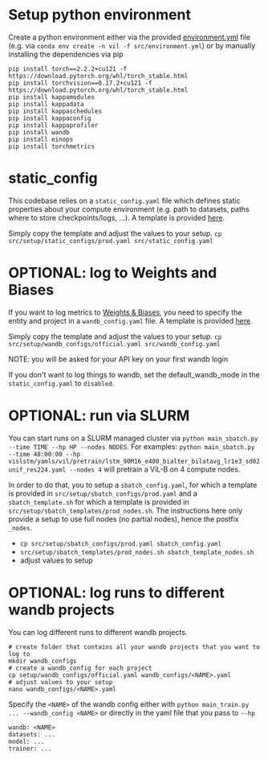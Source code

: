 # Setup python environment

Create a python environment either via the provided 
[environment.yml](https://github.com/NX-AI/vision-lstm/tree/main/src/environment.yml) file 
(e.g. via `conda env create -n vil -f src/environment.yml`) 
or by manually installing the dependencies via pip  

```
pip install torch==2.2.2+cu121 -f https://download.pytorch.org/whl/torch_stable.html
pip install torchvision==0.17.2+cu121 -f https://download.pytorch.org/whl/torch_stable.html
pip install kappamodules
pip install kappadata
pip install kappaschedules
pip install kappaconfig
pip install kappaprofiler
pip install wandb
pip install einops
pip install torchmetrics
```

# static_config

This codebase relies on a `static_config.yaml` file which defines static properties about your compute environment
(e.g. path to datasets, paths where to store checkpoints/logs, ...). A template is provided 
[here](https://github.com/NX-AI/vision-lstm/tree/main/src/setup/static_configs/prod.yaml).

Simply copy the template and adjust the values to your setup.
`cp src/setup/static_configs/prod.yaml src/static_config.yaml`



# OPTIONAL: log to Weights and Biases

If you want to log metrics to [Weights & Biases](https://wandb.ai/), you need to specify the entity and project in
a `wandb_config.yaml` file. A template is provided 
[here](https://github.com/NX-AI/vision-lstm/tree/main/src/setup/wandb_configs/official.yaml).

Simply copy the template and adjust the values to your setup.
`cp src/setup/wandb_configs/official.yaml src/wandb_config.yaml`

NOTE: you will be asked for your API key on your first wandb login

If you don't want to log things to wandb, set the default_wandb_mode in the `static_config.yaml` to `disabled`.


# OPTIONAL: run via SLURM

You can start runs on a SLURM managed cluster via `python main_sbatch.py --time TIME --hp HP --nodes NODES`.
For examples: `python main_sbatch.py --time 48:00:00 --hp vislstm/yamls/vil/pretrain/lstm_90M16_e400_bialter_bilatavg_lr1e3_sd02unif_res224.yaml --nodes 4`
will pretrain a ViL-B on 4 compute nodes.

In order to do that, you to setup a `sbatch_config.yaml`, for which a template is provided in `src/setup/sbatch_configs/prod.yaml`
and a `sbatch_template.sh` for which a template is provided in `src/setup/sbatch_templates/prod_nodes.sh`.
The instructions here only provide a setup to use full nodes (no partial nodes), hence the postfix `_nodes`.

- `cp src/setup/sbatch_configs/prod.yaml sbatch_config.yaml`
- `src/setup/sbatch_templates/prod_nodes.sh sbatch_template_nodes.sh`
- adjust values to setup



# OPTIONAL: log runs to different wandb projects

You can log different runs to different wandb projects.

```
# create folder that contains all your wandb projects that you want to log to 
mkdir wandb_configs
# create a wandb_config for each project
cp setup/wandb_configs/official.yaml wandb_configs/<NAME>.yaml
# adjust values to your setup
nano wandb_configs/<NAME>.yaml
```

Specify the `<NAME>` of the wandb config either with  `python main_train.py ... --wandb_config <NAME>` or directly
in the yaml file that you pass to `--hp`
```
wandb: <NAME>
datasets: ...
model: ...
trainer: ...
```
